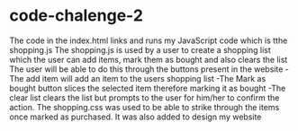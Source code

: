 # code-chalenge-2
The code in the index.html links and runs my JavaScript code which is tthe shopping.js
The shopping.js is used by a user to create a shopping list which the user can add items, mark them as bought and also clears the list
The user will be able to do this through the buttons present in the website 
-The add item will add an item to the users shopping list
-The Mark as bought button slices the selected item therefore marking it as bought
-The clear list clears the list but prompts to the user for him/her to confirm the action.
The shopping.css was used to be able to strike through the items once marked as purchased.
It was also added to design my website